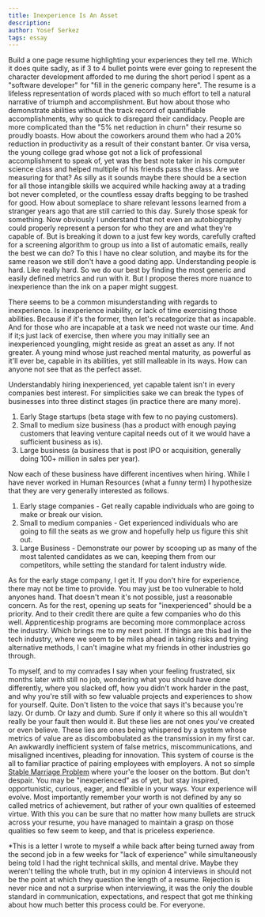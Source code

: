 ```yaml
---
title: Inexperience Is An Asset
description:
author: Yosef Serkez
tags: essay
---
```

Build a one page resume highlighting your experiences they tell me. Which it does quite sadly, as if 3 to 4 bullet points were ever going to represent the character development afforded to me during the short period I spent as a "software developer" for "fill in the generic company here". The resume is a lifeless representation of words placed with so much effort to tell a natural narrative of triumph and accomplishment. But how about those who demonstrate abilities without the track record of quantifiable accomplishments, why so quick to disregard their candidacy. People are more complicated than the "5% net reduction in churn" their resume so proudly boasts. How about the coworkers around them who had a 20% reduction in productivity as a result of their constant banter. Or visa versa, the young college grad whose got not a lick of professional accomplishment to speak of, yet was the best note taker in his computer science class and helped multiple of his friends pass the class. Are we measuring for that?  As silly as it sounds maybe there should be a section for all those intangible skills we acquired while hacking away at a trading bot never completed, or the countless essay drafts begging to be trashed for good. How about someplace to share relevant lessons learned from a stranger years ago that are still carried to this day. Surely those speak for something. Now obviously I understand that not even an autobiography could properly represent a person for who they are and what they're capable of. But is breaking it down to a just few key words, carefully crafted for a screening algorithm to group us into a list of automatic emails, really the best we can do? To this I have no clear solution, and maybe its for the same reason we still don't have a good dating app. Understanding people is hard. Like really hard. So we do our best by finding the most generic and easily defined metrics and run with it. But I propose theres more nuance to inexperience than the ink on a paper might suggest.

There seems to be a common misunderstanding with regards to inexperience. Is inexperience inability, or lack of time exercising those abilities. Because if it's the former, then let's recategorize that as incapable. And for those who are incapable at a task we need not waste our time. And if it;s just lack of exercise, then where you may initially see an inexperienced youngling, might reside as great an asset as any. If not greater. A young mind whose just reached mental maturity, as powerful as it'll ever be, capable in its abilities, yet still malleable in its ways. How can anyone not see that as the perfect asset. 

Understandably hiring inexperienced, yet capable talent isn't in every companies best interest. For simplicities sake we can break the types of businesses into three distinct stages (in practice there are many more). 
1. Early Stage startups (beta stage with few to no paying customers).
2. Small to medium size business (has a product with enough paying customers that leaving venture capital needs out of it we would have a sufficient business as is).
3. Large business (a business that is post IPO or acquisition, generally doing 100+ million in sales per year).

Now each of these business have different incentives when hiring. While I have never worked in Human Resources (what a funny term) I hypothesize that they are very generally interested as follows.
1. Early stage companies - Get really capable individuals who are going to make or break our vision.
2. Small to medium companies - Get experienced individuals who are going to fill the seats as we grow and hopefully help us figure this shit out.
3. Large Business - Demonstrate our power by scooping up as many of the most talented candidates as we can, keeping them from our competitors, while setting the standard for talent industry wide.

As for the early stage company, I get it. If you don't hire for experience, there may not be time to provide. You may just be too vulnerable to hold anyones hand. That doesn't mean it's not possible, just a reasonable concern. As for the rest, opening up seats for "inexperienced" should be a priority. And to their credit there are quite a few companies who do this well. Apprenticeship programs are becoming more commonplace across the industry. Which brings me to my next point. If things are this bad in the tech industry, where we seem to be miles ahead in taking risks and trying alternative methods, I can't imagine what my friends in other industries go through. 

To myself, and to my comrades I say when your feeling frustrated, six months later with still no job, wondering what you should have done differently, where you slacked off, how you didn't work harder in the past, and why you're still with so few valuable projects and experiences to show for yourself. Quite. Don't listen to the voice that says it's because you're lazy. Or dumb. Or lazy and dumb. Sure if only it where so this all wouldn't really be your fault then would it. But these lies are not ones you've created or even believe. These lies are ones being whispered by a system whose metrics of value are as discombobulated as the transmission in my first car.  An awkwardly inefficient system of false metrics, miscommunications, and misaligned incentives, pleading for innovation. This system of course is the all to familiar practice of pairing employees with employers. A not so simple [Stable Marriage Problem](https://en.wikipedia.org/wiki/Stable_marriage_problem) where your'e the looser on the bottom. But don't despair. You may be "inexperienced" as of yet, but stay inspired, opportunistic, curious, eager, and flexible in your ways. Your experience will evolve. Most importantly remember your worth is not defined by any so called metrics of achievement, but rather of your own qualities of esteemed virtue. With this you can be sure that no matter how many bullets are struck across your resume, you have managed to maintain a grasp on those qualities so few seem to keep, and that is priceless experience.

*This is a letter I wrote to myself a while back after being turned away from the second job in a few weeks for "lack of experience" while simultaneously being told I had the right technical skills, and mental drive. Maybe they weren't telling the whole truth, but in my opinion 4 interviews in should not be the point at which they question the length of a resume. Rejection is never nice and not a surprise when interviewing, it was the only the double standard in communication, expectations, and respect that got me thinking about how much better this process could be. For everyone.


